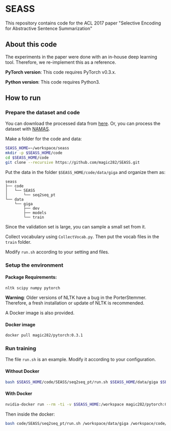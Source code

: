 # SEASS
This repository contains code for the ACL 2017 paper "Selective Encoding for Abstractive Sentence Summarization"

## About this code

The experiments in the paper were done with an in-house deep learning tool. Therefore, we re-implement this as a reference.

**PyTorch version**: This code requires PyTorch v0.3.x.

**Python version**: This code requires Python3.


## How to run

### Prepare the dataset and code

You can download the processed data from [here](https://github.com/harvardnlp/sent-summary).
Or, you can process the dataset with [NAMAS](https://github.com/harvardnlp/NAMAS).

Make a folder for the code and data:
```bash
SEASS_HOME=~/workspace/seass
mkdir -p $SEASS_HOME/code
cd $SEASS_HOME/code
git clone --recursive https://github.com/magic282/SEASS.git
```
Put the data in the folder `$SEASS_HOME/code/data/giga` and organize them as:
```
seass
├── code
│   └── SEASS
│       └── seq2seq_pt
└── data
    └── giga
        ├── dev
        ├── models
        └── train
```
Since the validation set is large, you can sample a small set from it.

Collect vocabulary using `CollectVocab.py`.
Then put the vocab files in the `train` folder.

Modify `run.sh` according to your setting and files.
### Setup the environment
#### Package Requirements:
```
nltk scipy numpy pytorch
```
**Warning**: Older versions of NLTK have a bug in the PorterStemmer. Therefore, a fresh installation or update of NLTK is recommended.

A Docker image is also provided.
#### Docker image
```bash
docker pull magic282/pytorch:0.3.1
```
### Run training
The file `run.sh` is an example. Modify it according to your configuration.
#### Without Docker
```bash
bash $SEASS_HOME/code/SEASS/seq2seq_pt/run.sh $SEASS_HOME/data/giga $SEASS_HOME/code/SEASS/seq2seq_pt
```
#### With Docker
```bash
nvidia-docker run --rm -ti -v $SEASS_HOME:/workspace magic282/pytorch:0.3.1
```
Then inside the docker:
```bash
bash code/SEASS/seq2seq_pt/run.sh /workspace/data/giga /workspace/code/SEASS/seq2seq_pt
```
